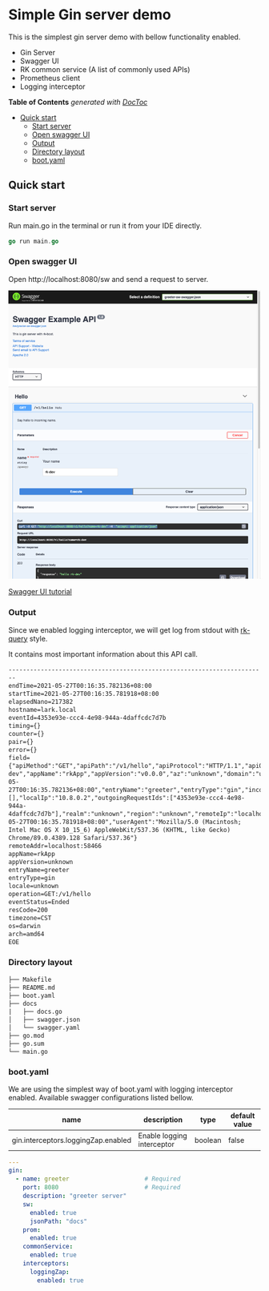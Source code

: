 # Simple Gin server demo
This is the simplest gin server demo with bellow functionality enabled.
- Gin Server
- Swagger UI
- RK common service (A list of commonly used APIs)
- Prometheus client
- Logging interceptor

<!-- START doctoc generated TOC please keep comment here to allow auto update -->
<!-- DON'T EDIT THIS SECTION, INSTEAD RE-RUN doctoc TO UPDATE -->
**Table of Contents**  *generated with [DocToc](https://github.com/thlorenz/doctoc)*

- [Quick start](#quick-start)
  - [Start server](#start-server)
  - [Open swagger UI](#open-swagger-ui)
  - [Output](#output)
  - [Directory layout](#directory-layout)
  - [boot.yaml](#bootyaml)

<!-- END doctoc generated TOC please keep comment here to allow auto update -->

## Quick start
### Start server
Run main.go in the terminal or run it from your IDE directly.

```go
go run main.go 
```

### Open swagger UI
Open http://localhost:8080/sw and send a request to server.

![swagger](../../img/gin-server-with-logging-interceptor.png "Swagger main page")


[Swagger UI tutorial](https://swagger.io/tools/swagger-ui/)

### Output
Since we enabled logging interceptor, we will get log from stdout with [rk-query](https://github.com/rookie-ninja/rk-query) style.

It contains most important information about this API call.

```text
------------------------------------------------------------------------
endTime=2021-05-27T00:16:35.782136+08:00
startTime=2021-05-27T00:16:35.781918+08:00
elapsedNano=217382
hostname=lark.local
eventId=4353e93e-ccc4-4e98-944a-4daffcdc7d7b
timing={}
counter={}
pair={}
error={}
field={"apiMethod":"GET","apiPath":"/v1/hello","apiProtocol":"HTTP/1.1","apiQuery":"name=rk-dev","appName":"rkApp","appVersion":"v0.0.0","az":"unknown","domain":"unknown","elapsedNano":217382,"endTime":"2021-05-27T00:16:35.782136+08:00","entryName":"greeter","entryType":"gin","incomingRequestIds":[],"localIp":"10.8.0.2","outgoingRequestIds":["4353e93e-ccc4-4e98-944a-4daffcdc7d7b"],"realm":"unknown","region":"unknown","remoteIp":"localhost","remotePort":"58466","resCode":200,"startTime":"2021-05-27T00:16:35.781918+08:00","userAgent":"Mozilla/5.0 (Macintosh; Intel Mac OS X 10_15_6) AppleWebKit/537.36 (KHTML, like Gecko) Chrome/89.0.4389.128 Safari/537.36"}
remoteAddr=localhost:58466
appName=rkApp
appVersion=unknown
entryName=greeter
entryType=gin
locale=unknown
operation=GET:/v1/hello
eventStatus=Ended
resCode=200
timezone=CST
os=darwin
arch=amd64
EOE
```

### Directory layout

```shell script
├── Makefile
├── README.md
├── boot.yaml
├── docs
|   ├── docs.go
│   ├── swagger.json
│   └── swagger.yaml
├── go.mod
├── go.sum
└── main.go
```

### boot.yaml
We are using the simplest way of boot.yaml with logging interceptor enabled.
Available swagger configurations listed bellow.

| name | description | type | default value |
| ------ | ------ | ------ | ------ |
| gin.interceptors.loggingZap.enabled | Enable logging interceptor | boolean | false |

```yaml
---
gin:
  - name: greeter                     # Required
    port: 8080                        # Required
    description: "greeter server"
    sw:
      enabled: true
      jsonPath: "docs"
    prom:
      enabled: true
    commonService:
      enabled: true
    interceptors:
      loggingZap:
        enabled: true
```
